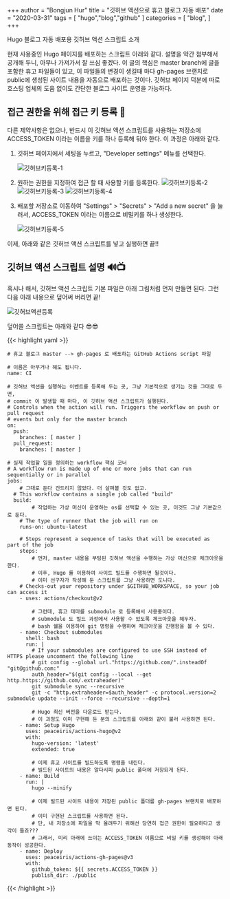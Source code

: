 +++
author = "Bongjun Hur"
title = "깃허브 액션으로 휴고 블로그 자동 배포"
date = "2020-03-31"
tags = [
    "hugo","blog","github"
]
categories = [
    "blog",
]
+++

Hugo 블로그 자동 배포용 깃허브 액션 스크립트 소개

현재 사용중인 Hugo 페이지를 배포하는 스크립트 아래와 같다. 설명을 약간 첨부해서 공개해 두니, 아무나 가져가서 잘 쓰심 좋겠다.
이 글의 핵심은 master branch에 글을 포함한 휴고 파일들이 있고, 이 파일들의 변경이 생길때 마다 gh-pages 브랜치로 public에 생성된 사이트 내용을 자동으로 배포하는 것이다. 깃허브 페이지 덕분에 따로 호스팅 업체의 도움 없이도 간단한 블로그 사이트 운영을 가능하다.

## 접근 권한을 위해 접근 키 등록 🔑

다른 제약사항은 없으나, 반드시 이 깃허브 액션 스크립트를 사용하는 저장소에 ACCESS_TOKEN 이라는 이름을 키를 하나 등록해 둬야 한다. 이 과정은 아래와 같다.

1. 깃허브 페이지에서 세팅을 누르고, "Developer settings" 메뉴를 선택한다.

    ![깃허브키등록-1](https://img1.daumcdn.net/thumb/R1280x0/?scode=mtistory2&fname=https%3A%2F%2Fk.kakaocdn.net%2Fdn%2FzUb7O%2FbtqC6PHdYYg%2FLZ9Sccv79WVmH6OX0VjvT1%2Fimg.png)

2. 원하는 권한을 지정하여 접근 할 때 사용할 키를 등록한다.
    ![깃허브키등록-2](https://img1.daumcdn.net/thumb/R1280x0/?scode=mtistory2&fname=https%3A%2F%2Fk.kakaocdn.net%2Fdn%2FPj1qw%2FbtqC4t6aQMQ%2FOFmY6Pb5xgMDQKJWxFFBC0%2Fimg.png)
    ![깃허브키등록-3](https://img1.daumcdn.net/thumb/R1280x0/?scode=mtistory2&fname=https%3A%2F%2Fk.kakaocdn.net%2Fdn%2FbQtgjy%2FbtqC4uDYi0g%2FapD1ujKSp5mMc7fZuFL9G0%2Fimg.png)
    ![깃허브키등록-4](https://img1.daumcdn.net/thumb/R1280x0/?scode=mtistory2&fname=https%3A%2F%2Fk.kakaocdn.net%2Fdn%2FbrXqWq%2FbtqC6lsNha4%2FwNw0jbZeAo8YcCs6sTqvV0%2Fimg.png)

3. 배포할 저장소로 이동하여 "Settings" > "Secrets" > "Add a new secret" 을 눌러서, ACCESS_TOKEN 이라는 이름으로 비밀키를 하나 생성한다.

    ![깃허브키등록-5](https://img1.daumcdn.net/thumb/R1280x0/?scode=mtistory2&fname=https%3A%2F%2Fk.kakaocdn.net%2Fdn%2FbEyyKG%2FbtqC5n5uNXw%2FY1GF4XVSZMtMukiSQHTMW0%2Fimg.png)

이제, 아래와 같은 깃허브 액션 스크립트를 넣고 실행하면 끝!!

## 깃허브 액션 스크립트 설명 🔊📺

혹시나 해서, 깃허브 액션 스크립트 기본 파일은 아래 그림처럼 먼저 만들면 된다. 그런다음 아래 내용으로 덮어써 버리면 끝!

![깃허브액션등록](https://img1.daumcdn.net/thumb/R1280x0/?scode=mtistory2&fname=https%3A%2F%2Fk.kakaocdn.net%2Fdn%2Fz4I1z%2FbtqC6QGaNQO%2F61QLrKY1ktelrl6GKK6eZ0%2Fimg.png)

덮어쓸 스크립트는 아래와 같다 😎😎

{{< highlight yaml >}}

    # 휴고 블로그 master --> gh-pages 로 배포하는 GitHub Actions script 파일

    # 이름은 아무거나 해도 됩니다.
    name: CI

    # 깃허브 액션을 실행하는 이벤트를 등록해 두는 곳, 그냥 기본적으로 생기는 것을 그대로 두면,
    # commit 이 발생할 때 마다, 이 깃허브 액션 스크립트가 실행된다.
    # Controls when the action will run. Triggers the workflow on push or pull request
    # events but only for the master branch
    on:
      push:
        branches: [ master ]
      pull_request:
        branches: [ master ]

    # 실제 작업할 일을 정의하는 workflow 핵심 코너
    # A workflow run is made up of one or more jobs that can run sequentially or in parallel
    jobs:
    	# 그대로 둔다 건드리지 않았다. 더 살펴볼 것도 없고.
      # This workflow contains a single job called "build"
      build:
    		# 작업하는 가상 머신이 운영하는 os를 선택할 수 있는 곳, 이것도 그냥 기본값으로 둔다.
        # The type of runner that the job will run on
        runs-on: ubuntu-latest

        # Steps represent a sequence of tasks that will be executed as part of the job
        steps:
    		# 먼저, master 내용을 부팅된 깃허브 액션을 수행하는 가상 머신으로 체크아웃을 한다.
    		# 이후, Hugo 를 이용하여 사이트 빌드를 수행하면 될것이다.
    		# 이미 선구자가 작성해 둔 스크립트를 그냥 사용하면 도니다.
        # Checks-out your repository under $GITHUB_WORKSPACE, so your job can access it
        - uses: actions/checkout@v2

    		# 그런데, 휴고 테마를 submodule 로 등록해서 사용중이다.
    		# submodule 도 빌드 과정에서 사용할 수 있도록 체크아웃을 해두자.
    		# bash 쉘을 이용하여 git 명령을 수행하여 체크아웃을 진행함을 볼 수 있다.
        - name: Checkout submodules
          shell: bash
          run: |
            # If your submodules are configured to use SSH instead of HTTPS please uncomment the following line
            # git config --global url."https://github.com/".insteadOf "git@github.com:"
            auth_header="$(git config --local --get http.https://github.com/.extraheader)"
            git submodule sync --recursive
            git -c "http.extraheader=$auth_header" -c protocol.version=2 submodule update --init --force --recursive --depth=1

    		# Hugo 최신 버전을 다운로드 받는다.
    		# 이 과정도 이미 구현해 둔 분의 스크립트를 아래와 같이 불러 사용하면 된다.
        - name: Setup Hugo
          uses: peaceiris/actions-hugo@v2
          with:
            hugo-version: 'latest'
            extended: true

    		# 이제 휴고 사이트를 빌드하도록 명령을 내린다.
    		# 빌드된 사이트의 내용은 알다시피 public 폴더에 저장되게 된다.
        - name: Build
          run: |
            hugo --minify

    		# 이제 빌드된 사이트 내용이 저장된 public 폴더를 gh-pages 브랜치로 배포하면 된다.
    		# 이미 구현된 스크립트를 사용하면 된다.
    		# 단, 내 저장소에 파일을 막 올려두기 위해선 당연히 접근 권한이 필요하다고 생각이 들죠???
    		# 그래서, 미리 아래에 쓰이는 ACCESS_TOKEN 이름으로 비밀 키를 생성해야 아래 동작이 성공한다.
        - name: Deploy
          uses: peaceiris/actions-gh-pages@v3
          with:
            github_token: ${{ secrets.ACCESS_TOKEN }}
            publish_dir: ./public

{{< /highlight >}}
